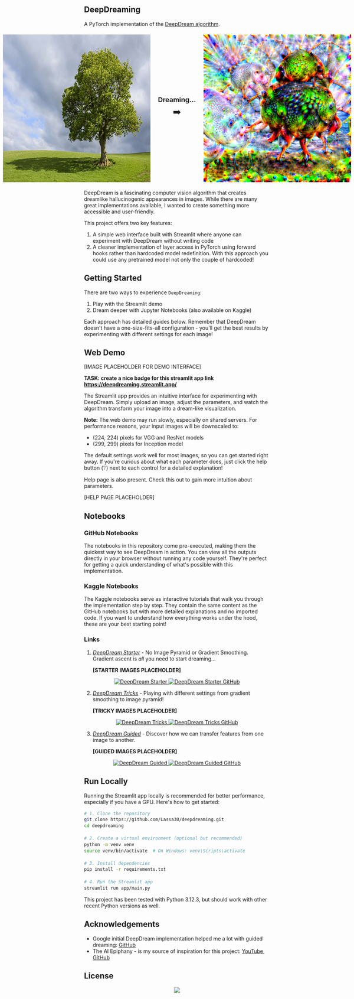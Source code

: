 ## DeepDreaming

A PyTorch implementation of the [DeepDream algorithm](https://en.wikipedia.org/wiki/DeepDream).

<div style="display: flex; flex-direction: column; align-items: center; margin: 20px 0;">
  <div style="display: flex; flex-direction: row; align-items: center; justify-content: center; width: 100%;">
    <img src="assets/tree.png" width="400" height="400" style="margin-right: 10px;"/>
    <div style="display: flex; flex-direction: column; align-items: center; margin: 0 10px;">
      <div style="font-size: 18px; font-weight: bold; margin-bottom: 5px;">Dreaming...</div>
      <div style="font-size: 24px;">➡️</div>
    </div>
    <img src="assets/tree_deepdream.png" width="400" height="400" style="margin-left: 10px;"/>
  </div>
</div>

DeepDream is a fascinating computer vision algorithm that creates dreamlike hallucinogenic appearances in images. While there are many great implementations available, I wanted to create something more accessible and user-friendly.

This project offers two key features:
1. A simple web interface built with Streamlit where anyone can experiment with DeepDream without writing code
2. A cleaner implementation of layer access in PyTorch using forward hooks rather than hardcoded model redefinition. With this approach you could use any pretrained model not only the couple of hardcoded!

## Getting Started

There are two ways to experience `DeepDreaming`:
1. Play with the Streamlit demo
2. Dream deeper with Jupyter Notebooks (also available on Kaggle)

Each approach has detailed guides below. Remember that DeepDream doesn't have a one-size-fits-all configuration - you'll get the best results by experimenting with different settings for each image!

## Web Demo

[IMAGE PLACEHOLDER FOR DEMO INTERFACE]

**TASK: create a nice badge for this streamlit app link https://deepdreaming.streamlit.app/**


The Streamlit app provides an intuitive interface for experimenting with DeepDream. Simply upload an image, adjust the parameters, and watch the algorithm transform your image into a dream-like visualization.

**Note:** The web demo may run slowly, especially on shared servers. For performance reasons, your input images will be downscaled to:
- (224, 224) pixels for VGG and ResNet models
- (299, 299) pixels for Inception model

The default settings work well for most images, so you can get started right away. If you're curious about what each parameter does, just click the help button (❔) next to each control for a detailed explanation!

Help page is also present. Check this out to gain more intuition about parameters.

[HELP PAGE PLACEHOLDER]

## Notebooks

### GitHub Notebooks

The notebooks in this repository come pre-executed, making them the quickest way to see DeepDream in action. You can view all the outputs directly in your browser without running any code yourself. They're perfect for getting a quick understanding of what's possible with this implementation.

### Kaggle Notebooks

The Kaggle notebooks serve as interactive tutorials that walk you through the implementation step by step. They contain the same content as the GitHub notebooks but with more detailed explanations and no imported code. If you want to understand how everything works under the hood, these are your best starting point!

### Links

1. _[DeepDream Starter](deepdream-starter.ipynb)_ - No Image Pyramid or Gradient Smoothing. Gradient ascent is _all_ you need to start dreaming...

    **[STARTER IMAGES PLACEHOLDER]**

<div align="center">
  <a href="https://www.kaggle.com/code/vladislavlassa/deepdream-starter">
    <img src="https://img.shields.io/badge/Kaggle-DeepDream%20Starter-blue?logo=kaggle"
    alt="DeepDream Starter"/>
  </a>
  <a href="deepdream-starter.ipynb">
    <img src="https://img.shields.io/badge/GitHub-DeepDream%20Starter-green?logo=github"
    alt="DeepDream Starter GitHub"/>
  </a>
</div>

2. _[DeepDream Tricks](deepdream-tricks.ipynb)_ - Playing with different settings from gradient smoothing to image pyramid!

    **[TRICKY IMAGES PLACEHOLDER]**

<div align="center">
  <a href="https://www.kaggle.com/code/vladislavlassa/deepdream-tricks">
    <img src="https://img.shields.io/badge/Kaggle-DeepDream%20Tricks-blue?logo=kaggle"
    alt="DeepDream Tricks"/>
  </a>
  <a href="deepdream-tricks.ipynb">
    <img src="https://img.shields.io/badge/GitHub-DeepDream%20Tricks-green?logo=github"
    alt="DeepDream Tricks GitHub"/>
  </a>
</div>

3. _[DeepDream Guided](deepdream-guided.ipynb)_ - Discover how we can transfer features from one image to another.

    **[GUIDED IMAGES PLACEHOLDER]**

<div align="center">
  <a href="https://www.kaggle.com/code/vladislavlassa/deepdream-guided">
    <img src="https://img.shields.io/badge/Kaggle-DeepDream%20Guided-blue?logo=kaggle"
    alt="DeepDream Guided"/>
  </a>
  <a href="deepdream-guided.ipynb">
    <img src="https://img.shields.io/badge/GitHub-DeepDream%20Guided-green?logo=github"
    alt="DeepDream Guided GitHub"/>
  </a>
</div>

## Run Locally

Running the Streamlit app locally is recommended for better performance, especially if you have a GPU. Here's how to get started:

```bash
# 1. Clone the repository
git clone https://github.com/Lassa30/deepdreaming.git
cd deepdreaming

# 2. Create a virtual environment (optional but recommended)
python -m venv venv
source venv/bin/activate  # On Windows: venv\Scripts\activate

# 3. Install dependencies
pip install -r requirements.txt

# 4. Run the Streamlit app
streamlit run app/main.py
```

This project has been tested with Python 3.12.3, but should work with other recent Python versions as well.

## Acknowledgements
- Google initial DeepDream implementation helped me a lot with guided dreaming: [GitHub](https://github.com/google/deepdream/tree/master)
- The AI Epiphany - is my source of inspiration for this project: [YouTube](https://www.youtube.com/@TheAIEpiphany), [GitHub](https://github.com/gordicaleksa/pytorch-deepdream)

## License
<div align="center">
    <a href="https://github.com/Lassa30/deepdreaming/blob/main/LICENSE">
        <img src="https://img.shields.io/badge/License-MIT-blue.svg">
    </a>
</div>